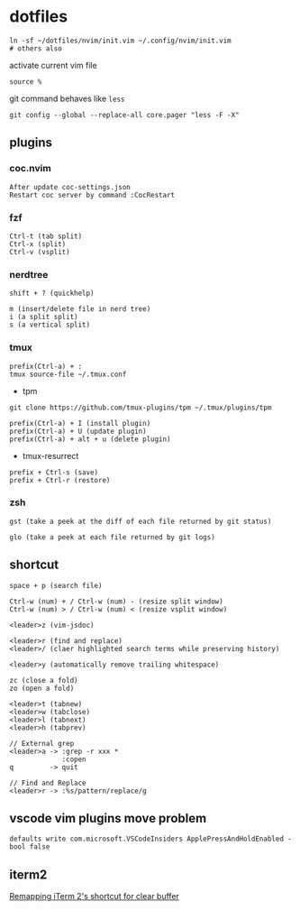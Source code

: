 # dotfiles

```
ln -sf ~/dotfiles/nvim/init.vim ~/.config/nvim/init.vim
# others also
```
activate current vim file
```
source %
```
git command behaves like `less`
```
git config --global --replace-all core.pager "less -F -X"
```

## plugins
### coc.nvim
```
After update coc-settings.json
Restart coc server by command :CocRestart
```

### fzf
```
Ctrl-t (tab split)
Ctrl-x (split)
Ctrl-v (vsplit)
```
### nerdtree 
```
shift + ? (quickhelp)

m (insert/delete file in nerd tree)
i (a split split) 
s (a vertical split)
```

### tmux
```
prefix(Ctrl-a) + :
tmux source-file ~/.tmux.conf
```
- tpm
```
git clone https://github.com/tmux-plugins/tpm ~/.tmux/plugins/tpm

prefix(Ctrl-a) + I (install plugin)
prefix(Ctrl-a) + U (update plugin)
prefix(Ctrl-a) + alt + u (delete plugin)
```

- tmux-resurrect
```
prefix + Ctrl-s (save)
prefix + Ctrl-r (restore)
```
### zsh
```
gst (take a peek at the diff of each file returned by git status)

glo (take a peek at each file returned by git logs)
```

## shortcut
```
space + p (search file)

Ctrl-w (num) + / Ctrl-w (num) - (resize split window)
Ctrl-w (num) > / Ctrl-w (num) < (resize vsplit window)

<leader>z (vim-jsdoc) 

<leader>r (find and replace)
<leader>/ (claer highlighted search terms while preserving history)

<leader>y (automatically remove trailing whitespace)

zc (close a fold)
zo (open a fold)

<leader>t (tabnew)
<leader>w (tabclose)
<leader>l (tabnext)
<leader>h (tabprev)

// External grep
<leader>a -> :grep -r xxx *
             :copen
q         -> quit

// Find and Replace
<leader>r -> :%s/pattern/replace/g
```

## vscode vim plugins move problem
```
defaults write com.microsoft.VSCodeInsiders ApplePressAndHoldEnabled -bool false
```

## iterm2
[Remapping iTerm 2's shortcut for clear buffer](https://superuser.com/questions/1154896/remapping-iterm-2s-shortcut-for-clear-buffer)
